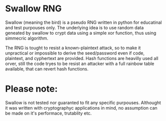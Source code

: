 # Swallow RNG

Swallow (meaning the bird) is a pseudo RNG written in python for educatinal and test purpouses only.
The underlying idea is to use random data geneated by swallow to crypt data using a simple xor function, thus using simmecric algorithm.

The RNG is tought to resist a known-plaintext attack, so to make it unpractical or impossible to derive the seed/password even if code, plaintext, and cyphertext are provided. Hash functions are heavilly used all orver, still the code tryes to be resist an attacker with a full rainbow table available, that can revert hash functions.

# Please note:

Swallow is not tested nor guaranted to fit any specific purpouses. Althought it was written with cryptographyc applications in mind, no assumption can be made on it's performace, trutablity etc.
